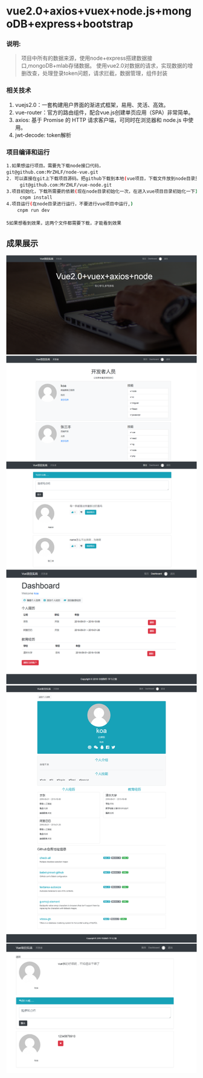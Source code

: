 # vue2.0+axios+vuex+node.js+mongoDB+express+bootstrap

### 说明:
> 项目中所有的数据来源，使用node+express搭建数据接口,mongoDB+mlab存储数据。
> 使用vue2.0对数据的请求，实现数据的增删改查，处理登录token问题，请求拦截，数据管理，组件封装

### 相关技术
1. vuejs2.0：一套构建用户界面的渐进式框架，易用、灵活、高效。
2. vue-router：官方的路由组件，配合vue.js创建单页应用（SPA）非常简单。
3. axios: 基于 Promise 的 HTTP 请求客户端，可同时在浏览器和 node.js 中使用。
4. jwt-decode: token解析

### 项目编译和运行

``` bash
1.如果想运行项目。需要先下载node接口代码，
git@github.com:MrZHLF/node-vue.git
2. 可以直接在git上下载项目源码。把github下载到本地(vue项目，下载文件放到node目录里面)，
     git@github.com:MrZHLF/vue-node.git	
3.项目初始化，下载所需要的依赖(现在node目录初始化一次，在进入vue项目目录初始化一下)
	 cnpm install
4.项目运行(在node目录进行运行，不要进行vue项目中运行,)
	cnpm run dev
	
5如果想看到效果，这两个文件都需要下载，才能看到效果
```

## 成果展示
![avatar](./static/1.png)
![avatar](./static/2.png)
![avatar](./static/3.png)
![avatar](./static/4.png)
![avatar](./static/5.png)
![avatar](./static/6.png)
